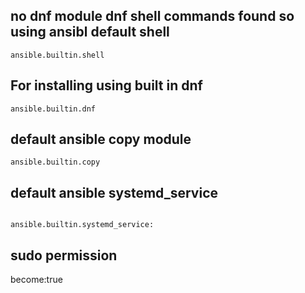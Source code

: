## no dnf module dnf shell commands found so using ansibl default shell
```
ansible.builtin.shell
```
## For installing using built in dnf

```
ansible.builtin.dnf
```

## default ansible copy module

```
ansible.builtin.copy
```
## default ansible systemd_service

```

ansible.builtin.systemd_service:
```
## sudo permission

become:true
